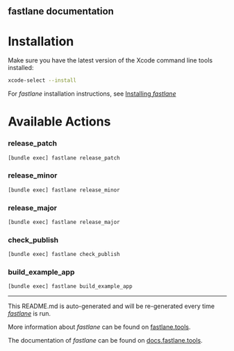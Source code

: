 fastlane documentation
----

# Installation

Make sure you have the latest version of the Xcode command line tools installed:

```sh
xcode-select --install
```

For _fastlane_ installation instructions, see [Installing _fastlane_](https://docs.fastlane.tools/#installing-fastlane)

# Available Actions

### release_patch

```sh
[bundle exec] fastlane release_patch
```



### release_minor

```sh
[bundle exec] fastlane release_minor
```



### release_major

```sh
[bundle exec] fastlane release_major
```



### check_publish

```sh
[bundle exec] fastlane check_publish
```



### build_example_app

```sh
[bundle exec] fastlane build_example_app
```



----

This README.md is auto-generated and will be re-generated every time [_fastlane_](https://fastlane.tools) is run.

More information about _fastlane_ can be found on [fastlane.tools](https://fastlane.tools).

The documentation of _fastlane_ can be found on [docs.fastlane.tools](https://docs.fastlane.tools).
